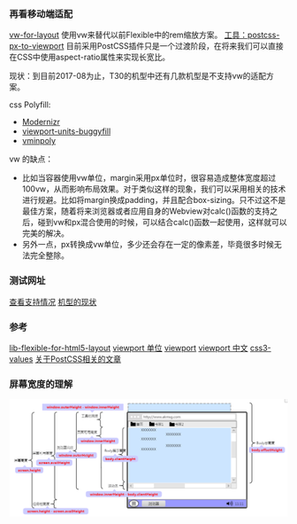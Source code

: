 ### 再看移动端适配
[vw-for-layout](https://www.w3cplus.com/css/vw-for-layout.html)
使用vw来替代以前Flexible中的rem缩放方案。
[工具：postcss-px-to-viewport](https://github.com/evrone/postcss-px-to-viewport)
目前采用PostCSS插件只是一个过渡阶段，在将来我们可以直接在CSS中使用aspect-ratio属性来实现长宽比。

现状：到目前2017-08为止，T30的机型中还有几款机型是不支持vw的适配方案。

css Polyfill:
* [Modernizr](https://github.com/Modernizr/Modernizr/wiki/HTML5-Cross-Browser-Polyfills)
* [viewport-units-buggyfill](https://github.com/rodneyrehm/viewport-units-buggyfill)
* [vminpoly](https://github.com/saabi/vminpoly)

vw 的缺点：
* 比如当容器使用vw单位，margin采用px单位时，很容易造成整体宽度超过100vw，从而影响布局效果。对于类似这样的现象，我们可以采用相关的技术进行规避。比如将margin换成padding，并且配合box-sizing。只不过这不是最佳方案，随着将来浏览器或者应用自身的Webview对calc()函数的支持之后，碰到vw和px混合使用的时候，可以结合calc()函数一起使用，这样就可以完美的解决。
* 另外一点，px转换成vw单位，多少还会存在一定的像素差，毕竟很多时候无法完全整除。

### 测试网址
[查看支持情况](http://css3test.com/)
[机型的现状](https://material.io/devices/)

### 参考
[lib-flexible-for-html5-layout](https://www.w3cplus.com/mobile/lib-flexible-for-html5-layout.html)
[viewport 单位](https://tutorialzine.com/2015/05/simplify-your-stylesheets-with-the-magical-css-viewport-units)
[viewport](https://www.quirksmode.org/mobile/viewports.html)
[viewport 中文](https://www.w3cplus.com/css/viewports.html)
[css3-values](https://www.w3.org/TR/css3-values/)
[关于PostCSS相关的文章](https://www.w3cplus.com/blog/tags/516.html)

### 屏幕宽度的理解
<img src="./assets/vw-layout-4.png" alt="大漠的图">





